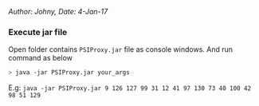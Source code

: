 _Author: Johny, Date: 4-Jan-17_

### Execute jar file
Open folder contains `PSIProxy.jar` file as console windows.
And run command as below

```sh
> java -jar PSIProxy.jar your_args
```

E.g: `java -jar PSIProxy.jar 9 126 127 99 31 12 41 97 130 73 40 100 42 98 51 129`

